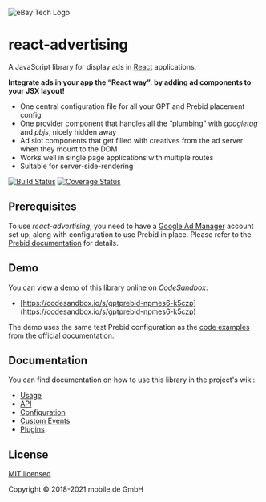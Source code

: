 ![eBay Tech Logo](ebay-tech-logo.png 'eBay Tech Logo')

# react-advertising

A JavaScript library for display ads in [React](https://reactjs.org) applications.

**Integrate ads in your app the “React way”: by adding ad components to your JSX layout!**

- One central configuration file for all your GPT and Prebid placement config
- One provider component that handles all the “plumbing” with _googletag_ and _pbjs_, nicely hidden away
- Ad slot components that get filled with creatives from the ad server when they mount to the DOM
- Works well in single page applications with multiple routes
- Suitable for server-side-rendering

[![Build Status](https://travis-ci.com/eBayClassifiedsGroup/react-advertising.svg?branch=master)](https://travis-ci.com/eBayClassifiedsGroup/react-advertising) [![Coverage Status](https://coveralls.io/repos/github/eBayClassifiedsGroup/react-advertising/badge.svg?branch=master)](https://coveralls.io/github/eBayClassifiedsGroup/react-advertising?branch=master)

## Prerequisites

To use _react-advertising_, you need to have a [Google Ad Manager](https://admanager.google.com/)
account set up, along with configuration to use Prebid in place. Please refer to the
[Prebid documentation](http://prebid.org/overview/intro.html) for details.

## Demo

You can view a demo of this library online on _CodeSandbox_:

- [https://codesandbox.io/s/gptprebid-npmes6-k5czp](https://codesandbox.io/s/gptprebid-npmes6-k5czp)

The demo uses the same test Prebid configuration as the
[code examples from the official documentation](http://prebid.org/dev-docs/examples/basic-example.html).

## Documentation

You can find documentation on how to use this library in the project's wiki:

- [Usage](https://github.com/technology-ebay-de/react-advertising/wiki/Usage)
- [API](https://github.com/technology-ebay-de/react-advertising/wiki/API)
- [Configuration](https://github.com/technology-ebay-de/react-advertising/wiki/Configuration)
- [Custom Events](https://github.com/technology-ebay-de/react-advertising/wiki/Custom-Events)
- [Plugins](https://github.com/technology-ebay-de/react-advertising/wiki/Custom-Events)

## License

[MIT licensed](LICENSE)

Copyright © 2018-2021 mobile.de GmbH
